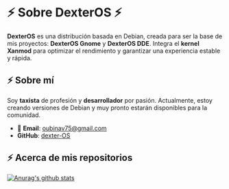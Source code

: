 # ⚡ Sobre **DexterOS** ⚡
**DexterOS** es una distribución basada en Debian, creada para ser la base de mis proyectos: **DexterOS Gnome** y **DexterOS DDE**. Integra el **kernel Xanmod** para optimizar el rendimiento y garantizar una experiencia estable y rápida.

## ⚡ Sobre mí
Soy **taxista** de profesión y **desarrollador** por pasión. Actualmente, estoy creando versiones de Debian y muy pronto estarán disponibles para la comunidad.  
- 📧 **Email**: oubinav75@gmail.com  
- **GitHub**: [dexter-OS](https://github.com/dexter-OS)

## ⚡ Acerca de mis repositorios
[![Anurag's github stats](https://github-readme-stats.vercel.app/api?username=dexter-OS&theme=dark)](https://github.com/dexter-OS)
